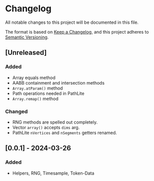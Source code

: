 # Changelog
All notable changes to this project will be documented in this file.

The format is based on [Keep a Changelog](https://keepachangelog.com/en/1.0.0/),
and this project adheres to [Semantic Versioning](https://semver.org/spec/v2.0.0.html).

## [Unreleased]

### Added
- Array equals method
- AABB containment and intersection methods
- `Array.atParam()` method
- Path operations needed in PathLite
- `Array.remap()` method

### Changed
- RNG methods are spelled out completely.
- Vector `array()` accepts `dims` arg.
- PathLite `nVertices` and `nSegments` getters renamed.

## [0.0.1] - 2024-03-26

### Added
- Helpers, RNG, Timesample, Token-Data